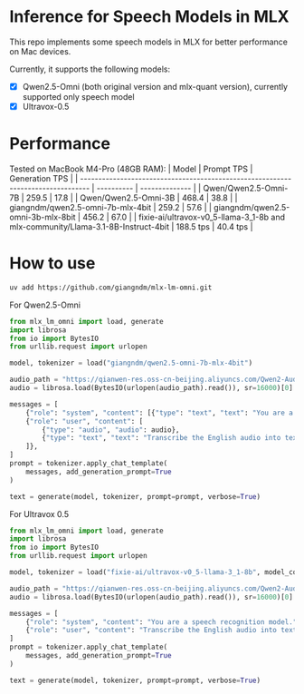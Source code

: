 # Inference for Speech Models in MLX

This repo implements some speech models in MLX for better performance on Mac devices.

Currently, it supports the following models:

- [x] Qwen2.5-Omni (both original version and mlx-quant version), currently supported only speech model
- [x] Ultravox-0.5

# Performance

Tested on MacBook M4-Pro (48GB RAM):
| Model                                                                            | Prompt TPS | Generation TPS |
| -------------------------------------------------------------------------------- | ---------- | -------------- |
| Qwen/Qwen2.5-Omni-7B                                                             | 259.5      | 17.8           |
| Qwen/Qwen2.5-Omni-3B                                                             | 468.4      | 38.8           |
| giangndm/qwen2.5-omni-7b-mlx-4bit                                                | 259.2      | 57.6           |
| giangndm/qwen2.5-omni-3b-mlx-8bit                                                | 456.2      | 67.0           |
| fixie-ai/ultravox-v0_5-llama-3_1-8b and mlx-community/Llama-3.1-8B-Instruct-4bit | 188.5 tps  | 40.4 tps       |

# How to use

```bash
uv add https://github.com/giangndm/mlx-lm-omni.git
```

For Qwen2.5-Omni

```python
from mlx_lm_omni import load, generate
import librosa
from io import BytesIO
from urllib.request import urlopen

model, tokenizer = load("giangndm/qwen2.5-omni-7b-mlx-4bit")

audio_path = "https://qianwen-res.oss-cn-beijing.aliyuncs.com/Qwen2-Audio/audio/1272-128104-0000.flac"
audio = librosa.load(BytesIO(urlopen(audio_path).read()), sr=16000)[0]

messages = [
    {"role": "system", "content": [{"type": "text", "text": "You are a speech recognition model."}]},
    {"role": "user", "content": [
        {"type": "audio", "audio": audio},
        {"type": "text", "text": "Transcribe the English audio into text without any punctuation marks."},
    ]},
]
prompt = tokenizer.apply_chat_template(
    messages, add_generation_prompt=True
)

text = generate(model, tokenizer, prompt=prompt, verbose=True)
```

For Ultravox 0.5

```python
from mlx_lm_omni import load, generate
import librosa
from io import BytesIO
from urllib.request import urlopen

model, tokenizer = load("fixie-ai/ultravox-v0_5-llama-3_1-8b", model_config={"text_model_id": "mlx-community/Llama-3.1-8B-Instruct-4bit"})

audio_path = "https://qianwen-res.oss-cn-beijing.aliyuncs.com/Qwen2-Audio/audio/1272-128104-0000.flac"
audio = librosa.load(BytesIO(urlopen(audio_path).read()), sr=16000)[0]

messages = [
    {"role": "system", "content": "You are a speech recognition model."},
    {"role": "user", "content": "Transcribe the English audio into text without any punctuation marks.", "audio": audio},
]
prompt = tokenizer.apply_chat_template(
    messages, add_generation_prompt=True
)

text = generate(model, tokenizer, prompt=prompt, verbose=True)
```